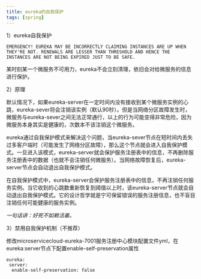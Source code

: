 ```yaml
---
title: eureka的自我保护
tags: [spring]
---
```


1）eureka自我保护

```
EMERGENCY! EUREKA MAY BE INCORRECTLY CLAIMING INSTANCES ARE UP WHEN THEY'RE NOT. RENEWALS ARE LESSER THAN THRESHOLD AND HENCE THE INSTANCES ARE NOT BEING EXPIRED JUST TO BE SAFE.
```

某时刻某一个微服务不可用力，eureka不会立刻清理，依旧会对给微服务的信息进行保护。

2）原理

默认情况下，如果eureka-server在一定时间内没有接收到某个微服务实例的心跳，eureka-sever将会注销该实例（默认90秒）。但是当网络分区故障发生时，微服务与eureka-sever之间无法正常通行，以上的行为可能变得非常危险，因为微服务本身其实是健康的，次数本不该注销这个微服务。

eureka通过自我保护模式来解决这个问题，当eureka-sever节点在短时间内丢失过多客户端时（可能发生了网络分区故障），那么这个节点就会进入自我保护模式。一旦进入该模式，eureka-server就会保护服务注册表中的信息，不再删除服务注册表中的数据（也就不会注销任何微服务）。当网络故障恢复后，eureka-server节点会自动退出自我保护模式。

在自我保护模式中，eureka-server会保护服务注册表中的信息，不再注销任何服务实例。当它收到的心跳数重新恢复到阈值以上时，该eureka-server节点就会自动退出自我保护模式。它的设计哲学就是宁可保留错误的服务注册信息，也不盲目注销任何可能健康的服务实例。

*一句话讲：好死不如赖活着。*

3）禁用自我保护机制（不推荐）

修改microservicecloud-eureka-7001服务注册中心模块配置文件yml，在eureka:server节点下配置enable-self-preservation属性

```
eureka:
 server: 
  enable-self-preservation: false
```